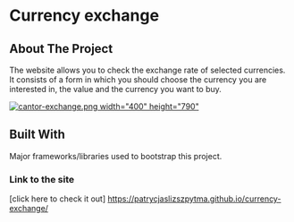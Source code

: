 # Currency exchange

## About The Project
The website allows you to check the exchange rate of selected currencies.
It consists of a form in which you should choose the currency you are interested in, the value and the currency you want to buy.

[![cantor-exchange.png width="400" height="790"](https://i.postimg.cc/Hkygg0fP/cantor-exchange.png)](https://postimg.cc/RW481tCc)

## Built With
Major frameworks/libraries used to bootstrap this project. 

### Link to the site
[click here to check it out] https://patrycjaslizszpytma.github.io/currency-exchange/

